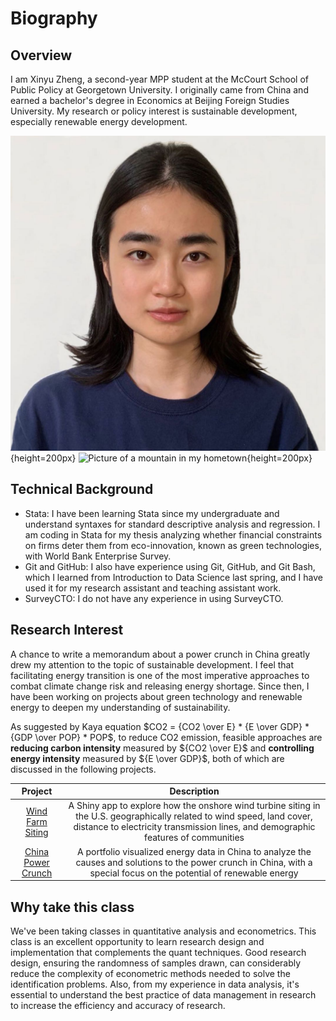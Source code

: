 # Biography

## Overview
I am Xinyu Zheng, a second-year MPP student at the McCourt School of Public Policy at Georgetown University. I originally came from China and earned a bachelor's degree in Economics at Beijing Foreign Studies University. My research or policy interest is sustainable development, especially renewable energy development. 

![Profile picture](img/profile_picture.png){height=200px} ![Picture of a mountain in my hometown](img/hometown.png){height=200px}

## Technical Background
* Stata: I have been learning Stata since my undergraduate and understand syntaxes for standard descriptive analysis and regression. I am coding in Stata for my thesis analyzing whether financial constraints on firms deter them from eco-innovation, known as green technologies, with World Bank Enterprise Survey. 
* Git and GitHub: I also have experience using Git, GitHub, and Git Bash, which I learned from Introduction to Data Science last spring, and I have used it for my research assistant and teaching assistant work.
* SurveyCTO: I do not have any experience in using SurveyCTO.

## Research Interest
A chance to write a memorandum about a power crunch in China greatly drew my attention to the topic of sustainable development. I feel that facilitating energy transition is one of the most imperative approaches to combat climate change risk and releasing energy shortage. Since then, I have been working on projects about green technology and renewable energy to deepen my understanding of sustainability.

As suggested by Kaya equation $CO2 = {CO2 \over E} * {E \over GDP} * {GDP \over POP} * POP$, to reduce CO2 emission, feasible approaches are **reducing carbon intensity** measured by ${CO2 \over E}$ and **controlling energy intensity** measured by ${E \over GDP}$, both of which are discussed in the following projects.

|       Project      |                                  Description                                  |
|:------------------:|:-----------------------------------------------------------------------------:|
| [Wind Farm Siting](https://github.com/XZXinyuZheng/onshore_wind_turbine_gis_project)  | A Shiny app to explore how the onshore wind turbine siting in the U.S. geographically related to wind speed, land cover, distance to electricity transmission lines, and demographic features of communities |
| [China Power Crunch](https://github.com/XZXinyuZheng/data_viz_china_power_crunch) | A portfolio visualized energy data in China to analyze the causes and solutions to the power crunch in China, with a special focus on the potential of renewable energy |

## Why take this class

We've been taking classes in quantitative analysis and econometrics. This class is an excellent opportunity to learn research design and implementation that complements the quant techniques. Good research design, ensuring the randomness of samples drawn, can considerably reduce the complexity of econometric methods needed to solve the identification problems. Also, from my experience in data analysis, it's essential to understand the best practice of data management in research to increase the efficiency and accuracy of research.

